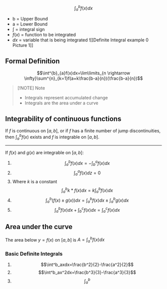 $$\int^{b}_{a}f(x)dx$$
- b = Upper Bound
- a = Lower Bound
- $\int$ = integral sign
- $f(x)$ = function to be integrated
- $dx$ = variable that is being integrated
![[Definite Integral example 0 Picture 1]]
## Formal Definition
$$\int^{b}_{a}f(x)dx=\lim\limits_{n \rightarrow \infty}\sum^{n}_{k=1}f(a+k\frac{b-a}{n})(\frac{b-a}{n})$$

> [!NOTE] Note
> - Integrals represent accumulated change
> - Integrals are the area under a curve
## Integrability of continuous functions
If $f$ is continuous on $[a,b]$, or if $f$ has a finite number of jump discontinuities, then $\int^{b}_{a}f(x)$ exists and $f$ is integrable on $[a,b]$.

---
If $f(x)$ and $g(x)$ are integrable on $[a,b]$:
1. $$\int^{b}_{a}f(x)dx=-\int^{a}_{b}f(x)dx$$
2. $$\int^{a}_{a}f(x)dz=0$$
3. Where $k$ is a constant$$\int^{b}_{a}k*f(x)dx=k\int^{b}_{a}f(x)dx$$
4. $$\int^{b}_{a}(f(x)\pm g(x))dx=\int^{b}_{a}f(x)dx\pm\int^{b}_{a}g(x)dx$$
5. $$\int^{b}_{a}f(x)dx+\int^{c}_{b}f(x)dx=\int^{c}_{a}f(x)dx$$
## Area under the curve
The area below $y=f(x)$ on $[a,b]$ is $A=\int^{b}_{a}f(x)dx$
### Basic Definite Integrals
1. $$\int^b_axdx=\frac{b^2}{2}-\frac{a^2}{2}$$
2. $$\int^b_ax^2dx=\frac{b^3}{3}-\frac{a^3}{3}$$
3. $$\int^b_a$$
